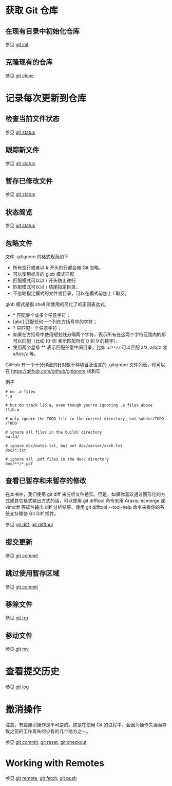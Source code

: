 # 获取 Git 仓库
## 在现有目录中初始化仓库
参见 [git init](/Software/Git/init.md)


## 克隆现有的仓库
参见 [git clone](/Software/Git/clone.md)


# 记录每次更新到仓库
## 检查当前文件状态
参见 [git status](/Software/Git/status.md)


## 跟踪新文件
参见 [git status](/Software/Git/status.md)


## 暂存已修改文件
参见 [git status](/Software/Git/status.md)


## 状态简览
参见 [git status](/Software/Git/status.md)


## 忽略文件
文件 .gitignore 的格式规范如下
- 所有空行或者以 # 开头的行都会被 Git 忽略。
- 可以使用标准的 glob 模式匹配
- 匹配模式可以以 / 开头防止递归
- 匹配模式可以以 / 结尾指定目录。
- 不忽略指定模式的文件或目录，可以在模式前加上 ! 取反。


glob 模式是指 shell 所使用的简化了的正则表达式。
- \* 匹配零个或多个任意字符；
- \[abc\] 匹配任何一个列在方括号中的字符；
- ? 只匹配一个任意字符；
- 如果在方括号中使用短划线分隔两个字符，表示所有在这两个字符范围内的都可以匹配（比如 [0-9] 表示匹配所有 0 到 9 的数字）。
- 使用两个星号 \*\* 表示匹配任意中间目录，比如 `a/**/z` 可以匹配 a/z, a/b/z 或 a/b/c/z 等。


GitHub 有一个十分详细的针对数十种项目及语言的 .gitignore 文件列表，你可以在 https://github.com/github/gitignore 找到它


例子
```
# no .a files
*.a

# but do track lib.a, even though you're ignoring .a files above
!lib.a

# only ignore the TODO file in the current directory, not subdir/TODO
/TODO

# ignore all files in the build/ directory
build/

# ignore doc/notes.txt, but not doc/server/arch.txt
doc/*.txt

# ignore all .pdf files in the doc/ directory
doc/**/*.pdf
```


## 查看已暂存和未暂存的修改
在本书中，我们使用 git diff 来分析文件差异。但是，如果你喜欢通过图形化的方式或其它格式输出方式的话，可以使用 git difftool 命令来用 Araxis, ecmerge 或 vimdiff 等软件输出 diff 分析结果。使用 git difftool --tool-help 命令来看你的系统支持哪些 Git Diff 插件。


参见 [git diff](/Software/Git/diff.md), [git difftool](/Software/Git/difftool.md)


## 提交更新
参见 [git commit](/Software/Git/commit.md)


## 跳过使用暂存区域
参见 [git commit](/Software/Git/commit.md)


## 移除文件
参见 [git rm](/Software/Git/rm.md)


## 移动文件
参见 [git mv](/Software/Git/mv.md)


# 查看提交历史
参见 [git log](/Software/Git/log.md)


# 撤消操作
注意，有些撤消操作是不可逆的。这是在使用 Git 的过程中，会因为操作失误而导致之前的工作丢失的少有的几个地方之一。


参见 [git commit](/Software/Git/commit.md), [git reset](/Software/Git/reset.md), [git checkout](/Software/Git/checkout.md)


# Working with Remotes
参见 [git remote](/Software/Git/remote.md), [git fetch](/Software/Git/fetch.md), [git push](/Software/Git/push.md)
